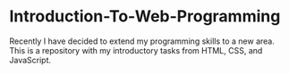 # Introduction-To-Web-Programming
Recently I have decided to extend my programming skills to a new area. This is a repository with my introductory tasks from HTML, CSS, and JavaScript.
